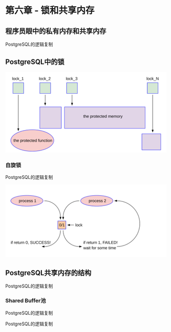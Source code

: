 # 第六章 - 锁和共享内存


## 程序员眼中的私有内存和共享内存


PostgreSQL的逻辑复制

## PostgreSQL中的锁

![](d0018.svg)

### 自旋锁

PostgreSQL的逻辑复制

![](d0028.svg)


## PostgreSQL共享内存的结构

PostgreSQL的逻辑复制

### Shared Buffer池

PostgreSQL的逻辑复制


PostgreSQL的逻辑复制
